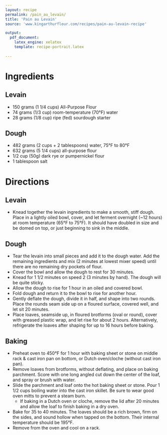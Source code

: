 ```yaml
---
layout: recipe
permalink: /pain_au_levain/
title: 'Pain au Levain'
source: 'www.kingarthurflour.com/recipes/pain-au-levain-recipe'

output: 
  pdf_document:
    latex_engine: xelatex
    template: recipe-portrait.latex
    
---
```


# Ingredients

## Levain

- 150 grams (1 1/4 cups) All-Purpose Flour
- 74 grams (1/3 cup) room-temperature (70°F) water
- 28 grams (1/8 cup) ripe (fed) sourdough starter

## Dough

- 482 grams (2 cups + 2 tablespoons) water, 75°F to 80°F
- 632 grams (5 1/4 cups) all-purpose flour
- 1/2 cup (50g) dark rye or pumpernickel flour
- 1 tablespoon salt

# Directions

## Levain 

- Knead together the levain ingredients to make a smooth, stiff dough. Place in a lightly oiled bowl, cover, and let ferment overnight (~12 hours) at room temperature (65°F to 75°F). It should have doubled in size and be domed on top, or just beginning to sink in the middle.

## Dough 

- Tear the levain into small pieces and add it to the dough water. Add the remaining ingredients and mix (2 minutes at lowest mixer speed) until there are no remaining dry pockets of flour. 
- Cover the bowl and allow the dough to rest for 30 minutes.
- Knead for 1 1/2 minutes on speed 2 (3 minutes by hand). The dough will be quite sticky.
- Allow the dough to rise for 1 hour in an oiled and covered bowl.
- Fold dough and return it to the bowl to rise for another hour.
- Gently deflate the dough, divide it in half, and shape into two rounds. Place the rounds seam side up on a floured surface, covered well, and let sit 20 minutes.
- Place loaves, seamside up, in floured brotforms (oval or round), cover with greased plastic wrap, and let rise for about 2 hours. Alternatively, refrigerate the loaves after shaping for up to 16 hours before baking.

## Baking 

- Preheat oven to 450°F for 1 hour with baking sheet or stone on middle rack & cast iron pan on bottom, or Dutch oven/cloche (without cast iron pan).
- Remove loaves from brotforms, without deflating, and place on baking parchment. Score with one long angled cut down the center of the loaf, and spray or brush with water.
- Slide the parchment and loaf onto the hot baking sheet or stone. Pour 1 1/2 cups boiling water into the cast iron skillet. Be sure to wear good oven mitts to prevent a steam burn.
  - If baking in a Dutch oven or cloche, remove the lid after 20 minutes and allow the loaf to finish baking in a dry oven.
- Bake for 35 to 40 minutes. The loaves should be a rich brown, firm on the sides, and sound hollow when tapped on the bottom. Their internal temperature should be 195°F.
- Remove from the oven and cool on a rack.
